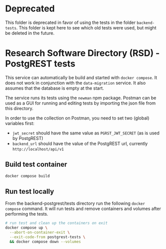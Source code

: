 <!--
SPDX-FileCopyrightText: 2022 Dusan Mijatovic (dv4all)
SPDX-FileCopyrightText: 2022 dv4all
SPDX-FileCopyrightText: 2023 Ewan Cahen (Netherlands eScience Center) <e.cahen@esciencecenter.nl>
SPDX-FileCopyrightText: 2023 Netherlands eScience Center

SPDX-License-Identifier: CC-BY-4.0
-->

# Deprecated
This folder is deprecated in favor of using the tests in the folder `backend-tests`.
This folder is kept here to see which old tests were used, but might be deleted in the future.

# Research Software Directory (RSD) - PostgREST tests

This service can automatically be build and started with `docker compose`. It does not work in conjunction with the `data-migration` service. It also assumes that the database is empty at the start.

The service runs its tests using the `newman` npm package. Postman can be used as a GUI for running and editing tests by importing the json file from this directory.

In order to use the collection on Postman, you need to set two (global) variables first:

* `jwt_secret` should have the same value as `PGRST_JWT_SECRET` (as is used by PostgREST)
* `backend_url` should have the value of the PostgREST url, currently `http://localhost/api/v1`

## Build test container

```bash
docker compose build
```

## Run test locally

From the backend-postgrest/tests directory run the following `docker compose` command. It will run tests and remove containers and volumes after performing the tests.

```bash
# run test and clean up the containers on exit
docker compose up \
  --abort-on-container-exit \
  --exit-code-from postgrest-tests \
  && docker compose down --volumes
```
